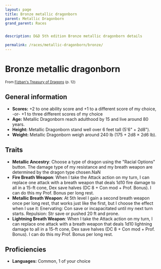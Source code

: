 ```yaml
---
layout: page
title: Bronze metallic dragonborn
parent: Metallic Dragonborn
grand_parent: Races


description: D&D 5th edition Bronze metallic dragonborn details

permalink: /races/metallic-dragonborn/bronze/
---
```


# Bronze metallic dragonborn

<small>From <a target="_blank" href="https://dnd.wizards.com/products/treasury-dragons">Fizban's Treasury of Dragons</a> (p. 12)</small>


## General information

- **Scores:** +2 to one ability score and +1 to a different score of my choice, -or- +1 to three different scores of my choice
- **Age:** Metallic Dragonborn reach adulthood by 15 and live around 80 years.
- **Height:** Metallic Dragonborn stand well over 6 feet tall (5'6" + 2d8").
- **Weight:** Metallic Dragonborn weigh around 240 lb (175 + 2d8 × 2d6 lb).

## Traits

- **Metallic Ancestry**: Choose a type of dragon using the "Racial Options" button. The damage type of my resistance and my breath weapon are determined by the dragon type chosen.NaN
- **Fire Breath Weapon**: When I take the Attack action on my turn, I can replace one attack with a breath weapon that deals 1d10 fire damage to all in a 15-ft cone, Dex save halves (DC 8 + Con mod + Prof. Bonus). I can do this my Prof. Bonus per long rest.
- **Metallic Breath Weapon**: At 5th level I gain a second breath weapon once per long rest, that works just like the first, but I choose the effect when I use it: Enervating: Con save or incapacitated until my next turn starts. Repulsion: Str save or pushed 20 ft and prone.
- **Lightning Breath Weapon**: When I take the Attack action on my turn, I can replace one attack with a breath weapon that deals 1d10 lightning damage to all in a 15-ft cone, Dex save halves (DC 8 + Con mod + Prof. Bonus). I can do this my Prof. Bonus per long rest.

## Proficiencies

- **Languages:** Common, 1 of your choice